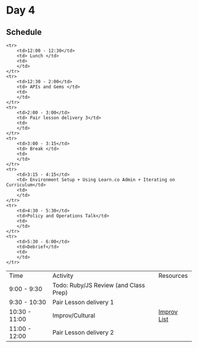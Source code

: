 # Day 4

## Schedule

<table>
    <tr>
        <td>Time</td>
        <td>Activity</td>
        <td>Resources</td>
    </tr>
    <tr>
        <td>9:00 - 9:30</td>
        <td>Todo: Ruby/JS Review (and Class Prep)</td>
        <td>
        </td>
    </tr>
    <tr>
        <td>9:30 - 10:30</td>
        <td> Pair Lesson delivery 1 </td>
        <td>
        </td>
    </tr>
    <tr>
        <td>10:30 - 11:00</td>
        <td> Improv/Cultural </td>
        <td>
            <a href="https://github.com/learn-co-curriculum/tf-improv-games">Improv List</a>
        </td>
    </tr>
    <tr>
        <td>11:00 - 12:00</td>
        <td> Pair Lesson delivery 2 </td>
        <td>
        </td>
    </tr>
    
    <tr>
        <td>12:00 - 12:30</td>
        <td> Lunch </td>
        <td>
        </td>
    </tr>
    <tr>
        <td>12:30 - 2:00</td>
        <td> APIs and Gems </td>
        <td>
        </td>
    </tr>
    <tr>
        <td>2:00 - 3:00</td>
        <td> Pair lesson delivery 3</td>
        <td>
        </td>
    </tr>
    <tr>
        <td>3:00 - 3:15</td>
        <td> Break </td>
        <td>
        </td>
    </tr>
    <tr>
        <td>3:15 - 4:15</td>
        <td> Environment Setup + Using Learn.co Admin + Iterating on Curriculum</td>
        <td>
        </td>
    </tr>
    <tr>
        <td>4:30 - 5:30</td>
        <td>Policy and Operations Talk</td>
        <td>
        </td>
    </tr>
    <tr>
        <td>5:30 - 6:00</td>
        <td>Debrief</td>
        <td>
        </td>
    </tr>
    
</table>
